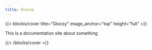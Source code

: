 ```yaml
---
title: Glocsy
---
```


{{< blocks/cover title="Glocsy" image_anchor="top" height="full" >}}

This is a documentation site about something

{{< /blocks/cover >}}

